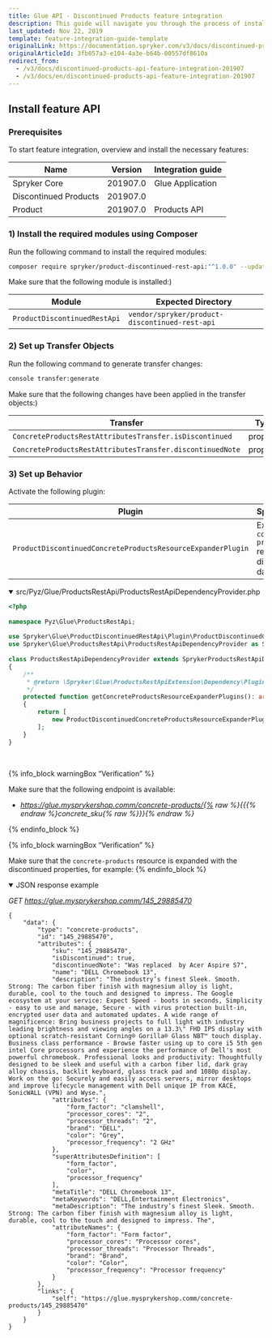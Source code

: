 ```yaml
---
title: Glue API - Discontinued Products feature integration
description: This guide will navigate you through the process of installing and configuring the Discontinued Products feature in Spryker OS.
last_updated: Nov 22, 2019
template: feature-integration-guide-template
originalLink: https://documentation.spryker.com/v3/docs/discontinued-products-api-feature-integration-201907
originalArticleId: 3fb057a3-e104-4a3e-b64b-00557df8610a
redirect_from:
  - /v3/docs/discontinued-products-api-feature-integration-201907
  - /v3/docs/en/discontinued-products-api-feature-integration-201907
---
```


## Install feature API
### Prerequisites
To start feature integration, overview and install the necessary features:

| Name | Version | Integration guide |
| --- | --- | --- |
| Spryker Core | 201907.0 | Glue Application |
| Discontinued Products | 201907.0 |  |
| Product | 201907.0 | Products API  |

### 1) Install the required modules using Composer
Run the following command to install the required modules:

```bash
composer require spryker/product-discontinued-rest-api:"^1.0.0" --update-with-dependencies
```

<section contenteditable="false" class="warningBox"><div class="content">
    Make sure that the following module is installed:)

| Module | Expected Directory |
| --- | --- |
| `ProductDiscontinuedRestApi` | `vendor/spryker/product-discontinued-rest-api` |
</div></section>

### 2) Set up Transfer Objects
Run the following command to generate transfer changes:

```bash
console transfer:generate
```

<section contenteditable="false" class="warningBox"><div class="content">
    Make sure that the following changes have been applied in the transfer objects:)

| Transfer | Type | Event | Path |
| --- | --- | --- | --- |
| `ConcreteProductsRestAttributesTransfer.isDiscontinued` | property | created | `src/Generated/Shared/Transfer/ConcreteProductsRestAttributesTransfer ` |
| `ConcreteProductsRestAttributesTransfer.discontinuedNote` | property | created | `src/Generated/Shared/Transfer/ConcreteProductsRestAttributesTransfer` |
</div></section>

### 3) Set up Behavior
Activate the following plugin:

| Plugin | Specification | Prerequisites | Namespace |
| --- | --- | --- | --- |
| `ProductDiscontinuedConcreteProductsResourceExpanderPlugin` | Expands the `concrete-products` resource with discontinued data. | None | `Spryker\Glue\ProductDiscontinuedRestApi\Plugin` |

<details open><summary markdown='span'>src/Pyz/Glue/ProductsRestApi/ProductsRestApiDependencyProvider.php</summary>
    
```php
<?php
 
namespace Pyz\Glue\ProductsRestApi;
 
use Spryker\Glue\ProductDiscontinuedRestApi\Plugin\ProductDiscontinuedConcreteProductsResourceExpanderPlugin;
use Spryker\Glue\ProductsRestApi\ProductsRestApiDependencyProvider as SprykerProductsRestApiDependencyProvider;
 
class ProductsRestApiDependencyProvider extends SprykerProductsRestApiDependencyProvider
{
    /**
     * @return \Spryker\Glue\ProductsRestApiExtension\Dependency\Plugin\ConcreteProductsResourceExpanderPluginInterface[]
     */
    protected function getConcreteProductsResourceExpanderPlugins(): array
    {
        return [
            new ProductDiscontinuedConcreteProductsResourceExpanderPlugin(),
        ];
    }
}
```

<br>
</details>

{% info_block warningBox “Verification” %}

Make sure that the following endpoint is available:<ul><li>*https://glue.mysprykershop.comm/concrete-products/{% raw %}{{{% endraw %}concrete_sku{% raw %}}}{% endraw %}*</li></ul>
{% endinfo_block %}

{% info_block warningBox “Verification” %}

Make sure that the `concrete-products` resource is expanded with the discontinued properties, for example:
{% endinfo_block %}

<details open>
<summary markdown='span'>JSON response example</summary>

*GET https://glue.mysprykershop.comm/145_29885470*

```
{
    "data": {
        "type": "concrete-products",
        "id": "145_29885470",
        "attributes": {
            "sku": "145_29885470",
            "isDiscontinued": true,
            "discontinuedNote": "Was replaced  by Acer Aspire S7",
            "name": "DELL Chromebook 13",
            "description": "The industry’s finest Sleek. Smooth. Strong: The carbon fiber finish with magnesium alloy is light, durable, cool to the touch and designed to impress. The Google ecosystem at your service: Expect Speed - boots in seconds, Simplicity - easy to use and manage, Secure - with virus protection built-in, encrypted user data and automated updates. A wide range of magnificence: Bring business projects to full light with industry leading brightness and viewing angles on a 13.3\" FHD IPS display with optional scratch-resistant Corning® Gorilla® Glass NBT™ touch display. Business class performance - Browse faster using up to core i5 5th gen intel Core processors and experience the performance of Dell's most powerful chromebook. Professional looks and productivity: Thoughtfully designed to be sleek and useful with a carbon fiber lid, dark gray alloy chassis, backlit keyboard, glass track pad and 1080p display. Work on the go: Securely and easily access servers, mirror desktops and improve lifecycle management with Dell unique IP from KACE, SonicWALL (VPN) and Wyse.",
            "attributes": {
                "form_factor": "clamshell",
                "processor_cores": "2",
                "processor_threads": "2",
                "brand": "DELL",
                "color": "Grey",
                "processor_frequency": "2 GHz"
            },
            "superAttributesDefinition": [
                "form_factor",
                "color",
                "processor_frequency"
            ],
            "metaTitle": "DELL Chromebook 13",
            "metaKeywords": "DELL,Entertainment Electronics",
            "metaDescription": "The industry’s finest Sleek. Smooth. Strong: The carbon fiber finish with magnesium alloy is light, durable, cool to the touch and designed to impress. The",
            "attributeNames": {
                "form_factor": "Form factor",
                "processor_cores": "Processor cores",
                "processor_threads": "Processor Threads",
                "brand": "Brand",
                "color": "Color",
                "processor_frequency": "Processor frequency"
            }
        },
        "links": {
            "self": "https://glue.mysprykershop.comm/concrete-products/145_29885470"
        }
    }
}
```

<br>
</details>

<!-- Last review date: Aug 02, 2019 by Eugenia Poidenko, Yuliia Boiko -->
